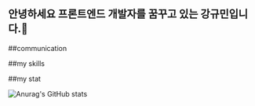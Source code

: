 ## 안녕하세요 프론트엔드 개발자를 꿈꾸고 있는 강규민입니다.👋



##communication



##my skills




##my stat

![Anurag's GitHub stats](https://github-readme-stats.vercel.app/api?username=jattett&show_icons=true&theme=radical)
